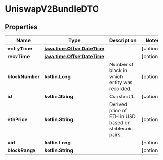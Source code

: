 
# UniswapV2BundleDTO

## Properties
Name | Type | Description | Notes
------------ | ------------- | ------------- | -------------
**entryTime** | [**java.time.OffsetDateTime**](java.time.OffsetDateTime.md) |  |  [optional]
**recvTime** | [**java.time.OffsetDateTime**](java.time.OffsetDateTime.md) |  |  [optional]
**blockNumber** | **kotlin.Long** | Number of block in which entity was recorded. |  [optional]
**id** | **kotlin.String** | Constant 1. |  [optional]
**ethPrice** | **kotlin.String** | Derived price of ETH in USD based on stablecoin pairs. |  [optional]
**vid** | **kotlin.Long** |  |  [optional]
**blockRange** | **kotlin.String** |  |  [optional]



